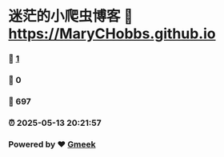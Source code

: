 # 迷茫的小爬虫博客 :link: https://MaryCHobbs.github.io 
### :page_facing_up: [1](https://MaryCHobbs.github.io/tag.html) 
### :speech_balloon: 0 
### :hibiscus: 697 
### :alarm_clock: 2025-05-13 20:21:57 
### Powered by :heart: [Gmeek](https://github.com/Meekdai/Gmeek)
